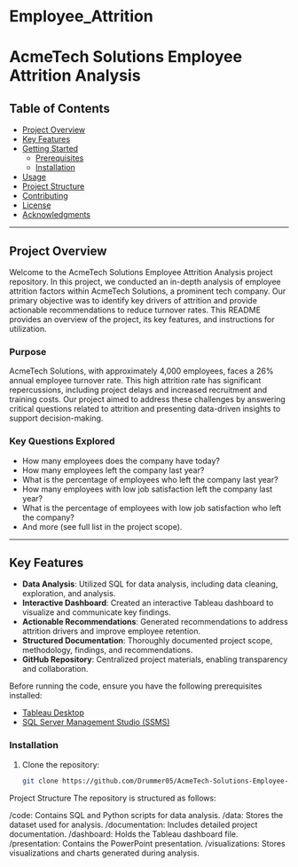# Employee_Attrition

# AcmeTech Solutions Employee Attrition Analysis

## Table of Contents
- [Project Overview](#project-overview)
- [Key Features](#key-features)
- [Getting Started](#getting-started)
  - [Prerequisites](#prerequisites)
  - [Installation](#installation)
- [Usage](#usage)
- [Project Structure](#project-structure)
- [Contributing](#contributing)
- [License](#license)
- [Acknowledgments](#acknowledgments)

---

## Project Overview

Welcome to the AcmeTech Solutions Employee Attrition Analysis project repository. In this project, we conducted an in-depth analysis of employee attrition factors within AcmeTech Solutions, a prominent tech company. Our primary objective was to identify key drivers of attrition and provide actionable recommendations to reduce turnover rates. This README provides an overview of the project, its key features, and instructions for utilization.

### Purpose
AcmeTech Solutions, with approximately 4,000 employees, faces a 26% annual employee turnover rate. This high attrition rate has significant repercussions, including project delays and increased recruitment and training costs. Our project aimed to address these challenges by answering critical questions related to attrition and presenting data-driven insights to support decision-making.

### Key Questions Explored
- How many employees does the company have today?
- How many employees left the company last year?
- What is the percentage of employees who left the company last year?
- How many employees with low job satisfaction left the company last year?
- What is the percentage of employees with low job satisfaction who left the company?
- And more (see full list in the project scope).

---

## Key Features

- **Data Analysis**: Utilized SQL for data analysis, including data cleaning, exploration, and analysis.
- **Interactive Dashboard**: Created an interactive Tableau dashboard to visualize and communicate key findings.
- **Actionable Recommendations**: Generated recommendations to address attrition drivers and improve employee retention.
- **Structured Documentation**: Thoroughly documented project scope, methodology, findings, and recommendations.
- **GitHub Repository**: Centralized project materials, enabling transparency and collaboration.

Before running the code, ensure you have the following prerequisites installed:

- [Tableau Desktop](https://www.tableau.com/products/desktop/download)
- [SQL Server Management Studio (SSMS)](https://docs.microsoft.com/en-us/sql/ssms/download-sql-server-management-studio-ssms)


### Installation

1. Clone the repository:

   ```bash
   git clone https://github.com/Drummer05/AcmeTech-Solutions-Employee-Attrition-Analysis.git

Project Structure
The repository is structured as follows:

/code: Contains SQL and Python scripts for data analysis.
/data: Stores the dataset used for analysis.
/documentation: Includes detailed project documentation.
/dashboard: Holds the Tableau dashboard file.
/presentation: Contains the PowerPoint presentation.
/visualizations: Stores visualizations and charts generated during analysis.
